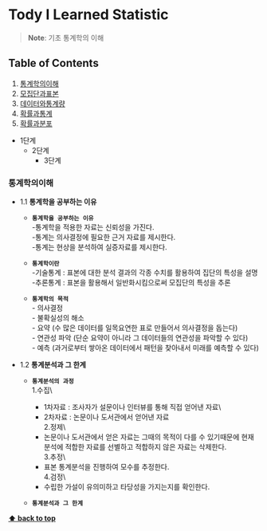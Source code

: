 # Tody I Learned Statistic

> **Note**: 기초 통계학의 이해


## Table of Contents

  1. [통계학의이해](#통계학의이해)
  1. [모집단과표본](#모집단과표본)
  1. [데이터와통계량](#데이터와통계량)
  1. [확률과통계](#확률과통계)
  1. [확률과분포](#확률과분포)

  * 1단계
    - 2단계
    	+ 3단계
  
### 통계학의이해
  - 1.1 **통계학을 공부하는 이유**
    - **`통계학을 공부하는 이유`**\
     \-통계학을 적용한 자료는 신뢰성을 가진다.\
     \-통계는 의사결정에 필요한 근거 자료를 제시한다.\
     \-통계는 현상을 분석하여 실증자료를 제시한다.
    
    - **`통계학이란`**\
     \-기술통계 : 표본에 대한 분석 결과의 각종 수치를 활용하여 집단의 특성을 설명\
     \-추론통계 : 표본을 활용해서 일반화시킴으로써 모집단의 특성을 추론
    
    - **`통계학의 목적`**\
     \- 의사결정\
     \- 불확실성의 해소\
     \- 요약 (수 많은 데이터를 일목요연한 표로 만들어서 의사결정을 돕는다)\
     \- 연관성 파악 (단순 요약이 아니라 그 데이터들의 연관성을 파악할 수 있다)\
     \- 예측 (과거로부터 쌓아온 데이터에서 패턴을 찾아내서 미래를 예측할 수 있다)
    
  - 1.2 **통계분석과 그 한계**
    - **`통계분석의 과정`**\
     1.수집\
    	+ 1차자료 : 조사자가 설문이나 인터뷰를 통해 직접 얻어낸 자료\
      + 2차자료 : 논문이나 도서관에서 얻어낸 자료\
     2.정제\
      + 논문이나 도서관에서 얻은 자료는 그때의 목적이 다를 수 있기때문에 현재분석에 적합한 자료를 선별하고 적합하지 않은 자료는 삭제한다.\
     3.추정\
      + 표본 통계분석을 진행하여 모수를 추정한다.\
     4.검정\
      + 수립한 가설이 유의미하고 타당성을 가지는지를 확인한다.
     
     - **`통계분석과 그 한계`**
     
    
**[⬆ back to top](#table-of-contents)**
